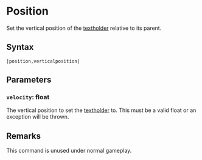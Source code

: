 # Position

Set the vertical position of the [textholder](../Notable%20states.md#textholder) relative to its parent.

## Syntax

````
|position,verticalposition|
````

## Parameters

### `velocity`: float

The vertical position to set the [textholder](../Notable%20states.md#textholder) to. This must be a valid float or an exception will be thrown.

## Remarks

This command is unused under normal gameplay.
